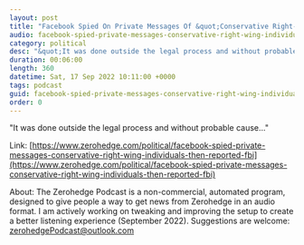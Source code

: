 ```yaml
---
layout: post
title: "Facebook Spied On Private Messages Of &quot;Conservative Right-Wing Individuals&quot;, Then Reported To FBI For Domestic Terrorism"
audio: facebook-spied-private-messages-conservative-right-wing-individuals-then-reported-fbi-1
category: political
desc: "&quot;It was done outside the legal process and without probable cause...&quot;"
duration: 00:06:00
length: 360
datetime: Sat, 17 Sep 2022 10:11:00 +0000
tags: podcast
guid: facebook-spied-private-messages-conservative-right-wing-individuals-then-reported-fbi-0
order: 0
---
```

&quot;It was done outside the legal process and without probable cause...&quot;

Link: [https://www.zerohedge.com/political/facebook-spied-private-messages-conservative-right-wing-individuals-then-reported-fbi](https://www.zerohedge.com/political/facebook-spied-private-messages-conservative-right-wing-individuals-then-reported-fbi)

About: The Zerohedge Podcast is a non-commercial, automated program, designed to give people a way to get news from Zerohedge in an audio format.  I am actively working on tweaking and improving the setup to create a better listening experience (September 2022).  Suggestions are welcome: [zerohedgePodcast@outlook.com](mailto:zerohedgePodcast@outlook.com)